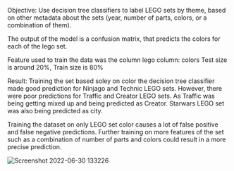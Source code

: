 Objective: Use decision tree classifiers to label LEGO sets by theme, based on other metadata about the sets (year, number of parts, colors, or a combination of them). 

The output of the model is a confusion matrix, that predicts the colors for each of the lego set.

Feature used to train the data was the column lego column: colors
Test size is around 20%, Train size is 80%

Result: Training the set based soley on color the decision tree classifier made good prediction for Ninjago and Technic LEGO sets. However, there were poor predictions for Traffic and Creator LEGO sets. As Traffic was being getting mixed up and being predicted as Creator. Starwars LEGO set was also being predicted as city. 

Training the dataset on only LEGO set color causes a lot of false positive and false negative predictions. Further training on more features of the set such as a combination of number of parts and colors could result in a more precise prediction. 


![Screenshot 2022-06-30 133226](https://user-images.githubusercontent.com/56170523/176762142-1a116807-4cb7-4374-8b94-b7de0ba9a5c3.png)
